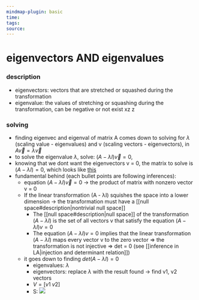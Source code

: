 ```yaml
---
mindmap-plugin: basic
time: 
tags: 
source:
---
```

# eigenvectors AND eigenvalues
### description
- eigenvectors: vectors that are stretched or squashed during the transformation
- eigenvalue: the values of stretching or squashing during the transformation, can be negative or not exist
xz z
### solving
- finding eigenvec and eigenval of matrix A comes down to solving for $\lambda$ (scaling value - eigenvalues) and v (scaling vectors - eigenvectors), in $A\vec{v} = \lambda \vec{v}$ 
- to solve the eigenvalue $\lambda$, solve: $(A-\lambda I)\vec{v}=0$, 
- knowing that we dont want the eigenvectors v = 0, the matrix to solve is $(A-\lambda I)=0$, which looks like [this](https://i.imgur.com/405iy8e.png)
- fundamental behind (each bullet points are following inferences): 
	- equation $(A-\lambda I)\vec{v}=0$ -> the product of matrix with nonzero vector v = 0 
	- If the linear transformation (A - λI) squishes the space into a lower dimension -> the transformation must have a [[null space#description|nontrivial null space]]
		- The [[null space#description|null space]] of the transformation $(A - λI)$ is the set of all vectors v that satisfy the equation $(A - λI)v = 0$
		- The equation $(A - λI)v = 0$ implies that the linear transformation $(A - λI)$ maps every vector v to the zero vector => the transformation is not injective => det = 0 (see [[inference in LA|injection and determinant relation]])
	- it goes down to finding $det(A - λI) = 0$ 
		- eigenvalues: $\lambda$  
		- eigenvectors: replace $\lambda$ with the result found -> find v1, v2 vectors
		- $V = [v1\;v2]$  
		- S: ![](https://i.imgur.com/wKgf2xH.png)
<!--ID: 1708098042644-->

